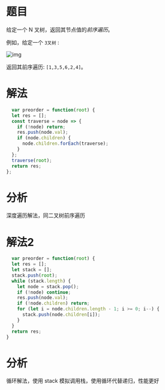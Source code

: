 
# 题目



给定一个 N 叉树，返回其节点值的*前序遍历*。

例如，给定一个 `3叉树` :

 

![img](https://assets.leetcode-cn.com/aliyun-lc-upload/uploads/2018/10/12/narytreeexample.png)

 

返回其前序遍历: `[1,3,5,6,2,4]`。

# 解法

```javascript
  var preorder = function(root) {
  let res = [];
  const traverse = node => {
    if (!node) return;
    res.push(node.val);
    if (node.children) {
      node.children.forEach(traverse);
    }
  };
  traverse(root);
  return res;
};
```

# 分析

深度遍历解法，同二叉树前序遍历

# 解法2

```javascript
  var preorder = function(root) {
  let res = [];
  let stack = [];
  stack.push(root);
  while (stack.length) {
    let node = stack.pop();
    if (!node) continue;
    res.push(node.val);
    if (!node.children) return;
    for (let i = node.children.length - 1; i >= 0; i--) {
      stack.push(node.children[i]);
    }
  }
  return res;
}
```

# 分析

循环解法，使用 stack 模拟调用栈，使用循环代替递归，性能更好
